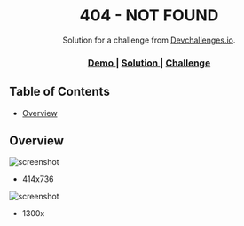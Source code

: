 <h1 align="center">404 - NOT FOUND</h1>

<div align="center">
   Solution for a challenge from  <a href="http://devchallenges.io" target="_blank">Devchallenges.io</a>.
</div>

<div align="center">
  <h3>
    <a href="https://{your-demo-link.your-domain}">
      Demo
    </a>
    <span> | </span>
    <a href="https://{your-url-to-the-solution}">
      Solution
    </a>
    <span> | </span>
    <a href="https://devchallenges.io/challenges/wBunSb7FPrIepJZAg0sY">
      Challenge
    </a>
  </h3>
</div>

<!-- TABLE OF CONTENTS -->

## Table of Contents

- [Overview](#overview)

<!-- OVERVIEW -->

## Overview


![screenshot](https://github.com/Anbavi/404-NotFound/blob/Anbavi/404-Not-Found/414x667_1.png?raw=true)
- 414x736



![screenshot](![image](https://github.com/Anbavi/404-NotFound/assets/88192441/59a674df-5bef-4714-9191-83f28ee60153)
)
- 1300x





